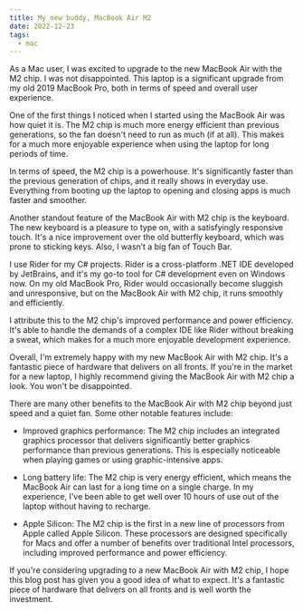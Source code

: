 ```yaml
---
title: My new buddy, MacBook Air M2
date: 2022-12-23
tags:
  - mac
---
```


As a Mac user, I was excited to upgrade to the new MacBook Air with the M2 chip. I was not disappointed. This laptop is a significant upgrade from my old 2019 MacBook Pro, both in terms of speed and overall user experience.

One of the first things I noticed when I started using the MacBook Air was how quiet it is. The M2 chip is much more energy efficient than previous generations, so the fan doesn't need to run as much (if at all). This makes for a much more enjoyable experience when using the laptop for long periods of time.

In terms of speed, the M2 chip is a powerhouse. It's significantly faster than the previous generation of chips, and it really shows in everyday use. Everything from booting up the laptop to opening and closing apps is much faster and smoother.

Another standout feature of the MacBook Air with M2 chip is the keyboard. The new keyboard is a pleasure to type on, with a satisfyingly responsive touch. It's a nice improvement over the old butterfly keyboard, which was prone to sticking keys. Also, I wasn’t a big fan of Touch Bar.

I use Rider for my C# projects. Rider is a cross-platform .NET IDE developed by JetBrains, and it's my go-to tool for C# development even on Windows now. On my old MacBook Pro, Rider would occasionally become sluggish and unresponsive, but on the MacBook Air with M2 chip, it runs smoothly and efficiently.

I attribute this to the M2 chip's improved performance and power efficiency. It's able to handle the demands of a complex IDE like Rider without breaking a sweat, which makes for a much more enjoyable development experience.

Overall, I'm extremely happy with my new MacBook Air with M2 chip. It's a fantastic piece of hardware that delivers on all fronts. If you're in the market for a new laptop, I highly recommend giving the MacBook Air with M2 chip a look. You won't be disappointed.

There are many other benefits to the MacBook Air with M2 chip beyond just speed and a quiet fan. Some other notable features include:

- Improved graphics performance: The M2 chip includes an integrated graphics processor that delivers significantly better graphics performance than previous generations. This is especially noticeable when playing games or using graphic-intensive apps.

- Long battery life: The M2 chip is very energy efficient, which means the MacBook Air can last for a long time on a single charge. In my experience, I've been able to get well over 10 hours of use out of the laptop without having to recharge.

- Apple Silicon: The M2 chip is the first in a new line of processors from Apple called Apple Silicon. These processors are designed specifically for Macs and offer a number of benefits over traditional Intel processors, including improved performance and power efficiency.

If you're considering upgrading to a new MacBook Air with M2 chip, I hope this blog post has given you a good idea of what to expect. It's a fantastic piece of hardware that delivers on all fronts and is well worth the investment.

